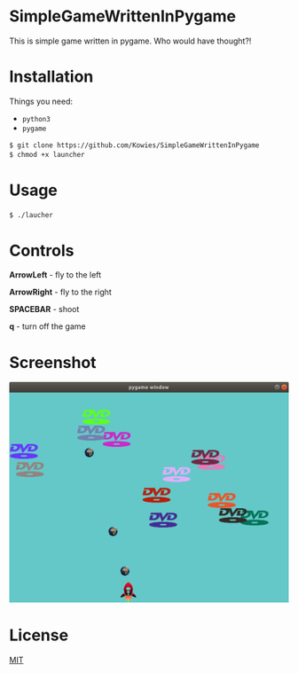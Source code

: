 # SimpleGameWrittenInPygame
This is simple game written in pygame. Who would have thought?!


# Installation

Things you need:
- `python3`
- `pygame`

```sh
$ git clone https://github.com/Kowies/SimpleGameWrittenInPygame
$ chmod +x launcher
```

# Usage

```sh
$ ./laucher
```

# Controls

**ArrowLeft** - fly to the left

**ArrowRight** - fly to the right

**SPACEBAR** - shoot

**q** - turn off the game


# Screenshot
![Screenshot](screenshot.png "Screenshot from the game")


# License

[MIT](LICENSE)

